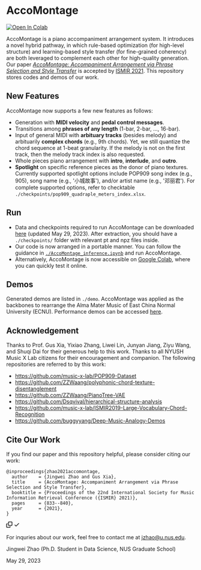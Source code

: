 # AccoMontage
<a href="https://colab.research.google.com/drive/1F4saDkh45KNxePD5yEcje61b0F09buDW?usp=sharing)" rel="nofollow"><img src="https://camo.githubusercontent.com/84f0493939e0c4de4e6dbe113251b4bfb5353e57134ffd9fcab6b8714514d4d1/68747470733a2f2f636f6c61622e72657365617263682e676f6f676c652e636f6d2f6173736574732f636f6c61622d62616467652e737667" alt="Open In Colab" data-canonical-src="https://colab.research.google.com/assets/colab-badge.svg" style="max-width: 100%;"></a>

AccoMontage is a piano accompaniment arrangement system. It introduces a novel hybrid pathway, in which rule-based optimization (for high-level structure) and learning-based style transfer (for fine-grained coherency) are both leveraged to complement each other for high-quality generation. Our paper [*AccoMontage: Accompaniment Arrangement via Phrase Selection and Style Transfer*](https://arxiv.org/abs/2108.11213) is accepted by [ISMIR 2021](https://ismir2021.ismir.net/). This repository stores codes and demos of our work.

## New Features
AccoMontage now supports a few new features as follows:
* Generation with **MIDI velocity** and **pedal control messages**.
* Transitions among **phrases of any length** (1-bar, 2-bar, ..., 16-bar).
* Input of general MIDI with **arbituary tracks** (besides melody) and arbituarily **complex chords** (e.g., 9th chords). Yet, we still quantize the chord sequence at 1-beat granularity. If the melody is not on the first track, then the melody track index is also requested.
* Whole pieces piano arrangement with **intro**, **interlude**, and **outro**.
* **Spotlight** on specific reference pieces as the donor of piano textures. Currently supported spotlight options include POP909 song index (e.g., 905), song name (e.g., '小城故事'), and/or artist name (e.g., '邓丽君'). For complete supported options, refer to checktable `./checkpoints/pop909_quadraple_meters_index.xlsx`.

## Run
* Data and checkpoints required to run AccoMontage can be downloaded [here](https://drive.google.com/file/d/1zQ5xds8oeeAlnn_PK5e0PWNKyM7unUFO/view?usp=sharing) (updated May 29, 2023). After extraction, you should have a `./checkpoints/` folder with relevant pt and npz files inside. 
* Our code is now arranged in a portable manner. You can follow the guidance in [`./AccoMontage_inference.ipynb`](./AccoMontage_inference.ipynb) and run AccoMontage.
* Alternatively, AccoMontage is now accessible on [Google Colab](https://colab.research.google.com/drive/1F4saDkh45KNxePD5yEcje61b0F09buDW?usp=sharing), where you can quickly test it online. 

## Demos
Generated demos are listed in `./demo`. AccoMontage was applied as the backbones to rearrange the Alma Mater Music of East China Normal University (ECNU). Performance demos can be accessed [here](https://zhaojw1998.github.io/accomontage_demo).

## Acknowledgement
Thanks to Prof. Gus Xia, Yixiao Zhang, Liwei Lin, Junyan Jiang, Ziyu Wang, and Shuqi Dai for their generous help to this work. Thanks to all NYUSH Music X Lab citizens for their encouragement and companion. The following repositories are referred to by this work:

- https://github.com/music-x-lab/POP909-Dataset
- https://github.com/ZZWaang/polyphonic-chord-texture-disentanglement
- https://github.com/ZZWaang/PianoTree-VAE 
- https://github.com/Dsqvival/hierarchical-structure-analysis
- https://github.com/music-x-lab/ISMIR2019-Large-Vocabulary-Chord-Recognition
- https://github.com/buggyyang/Deep-Music-Analogy-Demos


## Cite Our Work
If you find our paper and this repository helpful, please consider citing our work:

<div class="snippet-clipboard-content position-relative overflow-auto"><pre><code>@inproceedings{zhao2021accomontage,
  author    = {Jingwei Zhao and Gus Xia},
  title     = {AccoMontage: Accompaniment Arrangement via Phrase Selection and Style Transfer},
  booktitle = {Proceedings of the 22nd International Society for Music Information Retrieval Conference ({ISMIR} 2021)},
  pages     = {833--840},
  year      = {2021},
}
</code></pre><div class="zeroclipboard-container position-absolute right-0 top-0">
    <clipboard-copy aria-label="Copy" class="ClipboardButton btn js-clipboard-copy m-2 p-0 tooltipped-no-delay" data-copy-feedback="Copied!" data-tooltip-direction="w" value="@inproceedings{zhao2021accomontage,
  author    = {Jingwei Zhao and Gus Xia},
  title     = {AccoMontage: Accompaniment Arrangement via Phrase Selection and Style Transfer},
  booktitle = {Proceedings of the 22nd International Society for Music Information Retrieval Conference ({ISMIR} 2021)},
  pages     = {833--840},
  year      = {2021},
}
" tabindex="0" role="button" style="display: inherit;">
      <svg aria-hidden="true" height="16" viewBox="0 0 16 16" version="1.1" width="16" data-view-component="true" class="octicon octicon-copy js-clipboard-copy-icon m-2">
    <path fill-rule="evenodd" d="M0 6.75C0 5.784.784 5 1.75 5h1.5a.75.75 0 010 1.5h-1.5a.25.25 0 00-.25.25v7.5c0 .138.112.25.25.25h7.5a.25.25 0 00.25-.25v-1.5a.75.75 0 011.5 0v1.5A1.75 1.75 0 019.25 16h-7.5A1.75 1.75 0 010 14.25v-7.5z"></path><path fill-rule="evenodd" d="M5 1.75C5 .784 5.784 0 6.75 0h7.5C15.216 0 16 .784 16 1.75v7.5A1.75 1.75 0 0114.25 11h-7.5A1.75 1.75 0 015 9.25v-7.5zm1.75-.25a.25.25 0 00-.25.25v7.5c0 .138.112.25.25.25h7.5a.25.25 0 00.25-.25v-7.5a.25.25 0 00-.25-.25h-7.5z"></path>
</svg>
      <svg aria-hidden="true" height="16" viewBox="0 0 16 16" version="1.1" width="16" data-view-component="true" class="octicon octicon-check js-clipboard-check-icon color-fg-success d-none m-2">
    <path fill-rule="evenodd" d="M13.78 4.22a.75.75 0 010 1.06l-7.25 7.25a.75.75 0 01-1.06 0L2.22 9.28a.75.75 0 011.06-1.06L6 10.94l6.72-6.72a.75.75 0 011.06 0z"></path>
</svg>
    </clipboard-copy>
  </div></div>


For inquries about our work, feel free to contact me at jzhao@u.nus.edu.

Jingwei Zhao (Ph.D. Student in Data Science, NUS Graduate School)

May 29, 2023